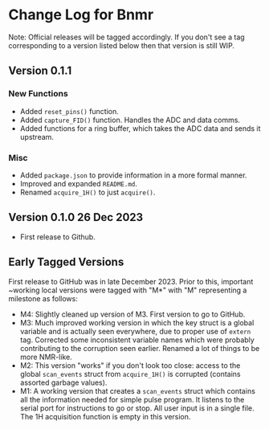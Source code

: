 # Change Log for Bnmr

Note: Official releases will be tagged accordingly.  If you don't see a tag corresponding to a version listed below then that version is still WIP.

## Version 0.1.1

### New Functions
* Added `reset_pins()` function.
* Added `capture_FID()` function.  Handles the ADC and data comms.
* Added functions for a ring buffer, which takes the ADC data and sends it upstream.

### Misc
* Added `package.json` to provide information in a more formal manner.
* Improved and expanded `README.md`.
* Renamed `acquire_1H()` to just `acquire()`.

## Version 0.1.0 26 Dec 2023
* First release to Github.

## Early Tagged Versions
First release to GitHub was in late December 2023.  Prior to this, important ~working local versions were tagged with "M*" with "M" representing a milestone as follows:
* M4: Slightly cleaned up version of M3.  First version to go to GitHub.
* M3: Much improved working version in which the key struct is a global variable and is actually seen everywhere, due to proper use of `extern` tag.  Corrected some inconsistent variable names which were probably contributing to the corruption seen earlier.  Renamed a lot of things to be more NMR-like.
* M2: This version "works" if you don't look too close: access to the global `scan_events` struct from `acquire_1H()` is corrupted (contains assorted garbage values).
* M1: A working version that creates a `scan_events` struct which contains all the information needed for simple pulse program.  It listens to the serial port for instructions to go or stop.  All user input is in a single file. The 1H acquisition function is empty in this version. 